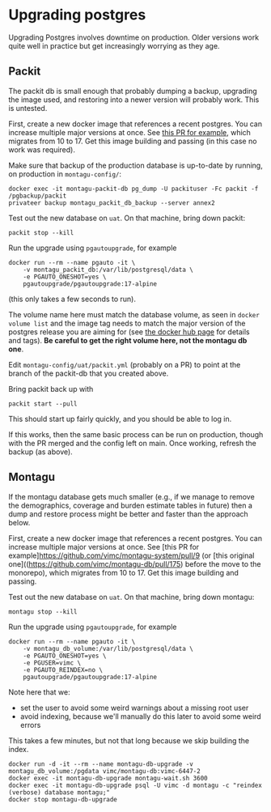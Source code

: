 # Upgrading postgres

Upgrading Postgres involves downtime on production.  Older versions work quite well in practice but get increasingly worrying as they age.

## Packit

The packit db is small enough that probably dumping a backup, upgrading the image used, and restoring into a newer version will probably work.  This is untested.

First, create a new docker image that references a recent postgres.  You can increase multiple major versions at once.  See [this PR for example](https://github.com/mrc-ide/packit/pull/247), which migrates from 10 to 17.  Get this image building and passing (in this case no work was required).

Make sure that backup of the production database is up-to-date by running, on production in `montagu-config/`:

```
docker exec -it montagu-packit-db pg_dump -U packituser -Fc packit -f /pgbackup/packit
privateer backup montagu_packit_db_backup --server annex2
```

Test out the new database on `uat`.  On that machine, bring down packit:

```
packit stop --kill
```

Run the upgrade using `pgautoupgrade`, for example

```
docker run --rm --name pgauto -it \
    -v montagu_packit_db:/var/lib/postgresql/data \
	-e PGAUTO_ONESHOT=yes \
    pgautoupgrade/pgautoupgrade:17-alpine
```

(this only takes a few seconds to run).

The volume name here must match the database volume, as seen in `docker volume list` and the image tag needs to match the major version of the postgres release you are aiming for (see [the docker hub page](https://hub.docker.com/r/pgautoupgrade/pgautoupgrade) for details and tags).  **Be careful to get the right volume here, not the montagu db one**.

Edit `montagu-config/uat/packit.yml` (probably on a PR) to point at the branch of the packit-db that you created above.

Bring packit back up with

```
packit start --pull
```

This should start up fairly quickly, and you should be able to log in.

If this works, then the same basic process can be run on production, though with the PR merged and the config left on main.  Once working, refresh the backup (as above).

## Montagu

If the montagu database gets much smaller (e.g., if we manage to remove the demographics, coverage and burden estimate tables in future) then a dump and restore process might be better and faster than the approach below.

First, create a new docker image that references a recent postgres.  You can increase multiple major versions at once.  See [this PR for example]https://github.com/vimc/montagu-system/pull/9 (or [this original one]((https://github.com/vimc/montagu-db/pull/175) before the move to the monorepo), which migrates from 10 to 17.  Get this image building and passing.


Test out the new database on `uat`.  On that machine, bring down montagu:

```
montagu stop --kill
```

Run the upgrade using `pgautoupgrade`, for example

```
docker run --rm --name pgauto -it \
    -v montagu_db_volume:/var/lib/postgresql/data \
	-e PGAUTO_ONESHOT=yes \
    -e PGUSER=vimc \
    -e PGAUTO_REINDEX=no \
    pgautoupgrade/pgautoupgrade:17-alpine
```

Note here that we:

* set the user to avoid some weird warnings about a missing root user
* avoid indexing, because we'll manually do this later to avoid some weird errors

This takes a few minutes, but not that long because we skip building the index.

```
docker run -d -it --rm --name montagu-db-upgrade -v montagu_db_volume:/pgdata vimc/montagu-db:vimc-6447-2
docker exec -it montagu-db-upgrade montagu-wait.sh 3600
docker exec -it montagu-db-upgrade psql -U vimc -d montagu -c "reindex (verbose) database montagu;"
docker stop montagu-db-upgrade
```
